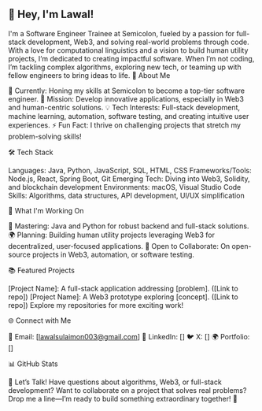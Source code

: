 ## 👋 Hey, I'm Lawal!
I'm a Software Engineer Trainee at Semicolon, fueled by a passion for full-stack development, Web3, and solving real-world problems through code. With a love for computational linguistics and a vision to build human utility projects, I’m dedicated to creating impactful software. When I’m not coding, I’m tackling complex algorithms, exploring new tech, or teaming up with fellow engineers to bring ideas to life.
🚀 About Me

💼 Currently: Honing my skills at Semicolon to become a top-tier software engineer.
🎯 Mission: Develop innovative applications, especially in Web3 and human-centric solutions.
💡 Tech Interests: Full-stack development, machine learning, automation, software testing, and creating intuitive user experiences.
⚡ Fun Fact: I thrive on challenging projects that stretch my problem-solving skills!

🛠️ Tech Stack

Languages: Java, Python, JavaScript, SQL, HTML, CSS
Frameworks/Tools: Node.js, React, Spring Boot, Git
Emerging Tech: Diving into Web3, Solidity, and blockchain development
Environments: macOS, Visual Studio Code
Skills: Algorithms, data structures, API development, UI/UX simplification

🌱 What I'm Working On

🔭 Mastering: Java and Python for robust backend and full-stack solutions.
🌍 Planning: Building human utility projects leveraging Web3 for decentralized, user-focused applications.
👯 Open to Collaborate: On open-source projects in Web3, automation, or software testing.

📚 Featured Projects

[Project Name]: A full-stack application addressing [problem]. ([Link to repo])
[Project Name]: A Web3 prototype exploring [concept]. ([Link to repo])
Explore my repositories for more exciting work!

🌐 Connect with Me

📧 Email: [lawalsulaimon003@gmail.com]
💼 LinkedIn: []
🐦 X: []
🌍 Portfolio: []

📊 GitHub Stats

💬 Let’s Talk!
Have questions about algorithms, Web3, or full-stack development? Want to collaborate on a project that solves real problems? Drop me a line—I’m ready to build something extraordinary together! 🚀


<!--
**Lawbod3/Lawbod3** is a ✨ _special_ ✨ repository because its `README.md` (this file) appears on your GitHub profile.

- 🔭 Current Focus: Mastering Java and Python...
- 🌱 Languages: Java, Python, JavaScript, SQL, HTML, CSS ...
- 👯 Open to Collaborate On: Software that is aimed at solving problems ...
- 💡 My Tech Interests: Machine learning, Automamation, Software Testing, Simplifying apps.... ...
- 💬 Ask me about Algorithms ...
- 📫 How to reach me: ...
- ⚡ Fun fact: i love challenging projects ...
-->
